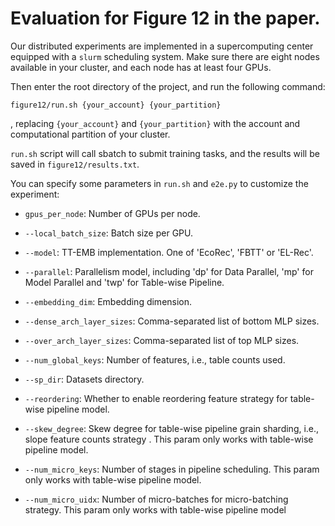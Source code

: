 # Evaluation for Figure 12 in the paper.

Our distributed experiments are implemented in a supercomputing center equipped with a `slurm` scheduling system.
Make sure there are eight nodes available in your cluster, and each node has at least four GPUs.


Then enter the root directory of the project, and run the following command:

```
figure12/run.sh {your_account} {your_partition}
```

, replacing `{your_account}` and `{your_partition}` with the account and computational partition of your cluster.

`run.sh` script will call sbatch to submit training tasks, and the results will be saved in `figure12/results.txt`. 

You can specify some parameters in `run.sh` and `e2e.py` to customize the experiment:

+ `gpus_per_node`: Number of GPUs per node.

+ `--local_batch_size`: Batch size per GPU.

+ `--model`: TT-EMB implementation. One of 'EcoRec', 'FBTT' or 'EL-Rec'.

+ `--parallel`: Parallelism model, including 'dp' for Data Parallel, 'mp' for Model Parallel and 'twp' for Table-wise Pipeline.

+ `--embedding_dim`: Embedding dimension.

+ `--dense_arch_layer_sizes`: Comma-separated list of bottom MLP sizes.

+ `--over_arch_layer_sizes`: Comma-separated list of top MLP sizes.

+ `--num_global_keys`: Number of features, i.e., table counts used.

+ `--sp_dir`: Datasets directory.

+ `--reordering`: Whether to enable reordering feature strategy  for table-wise pipeline model. 

+ `--skew_degree`: Skew degree for table-wise pipeline grain sharding, i.e., slope feature counts strategy . This param only works with table-wise pipeline model.

+ `--num_micro_keys`: Number of stages in pipeline scheduling. This param only works with table-wise pipeline model.

+ `--num_micro_uidx`: Number of micro-batches for micro-batching strategy. This param only works with table-wise pipeline model


